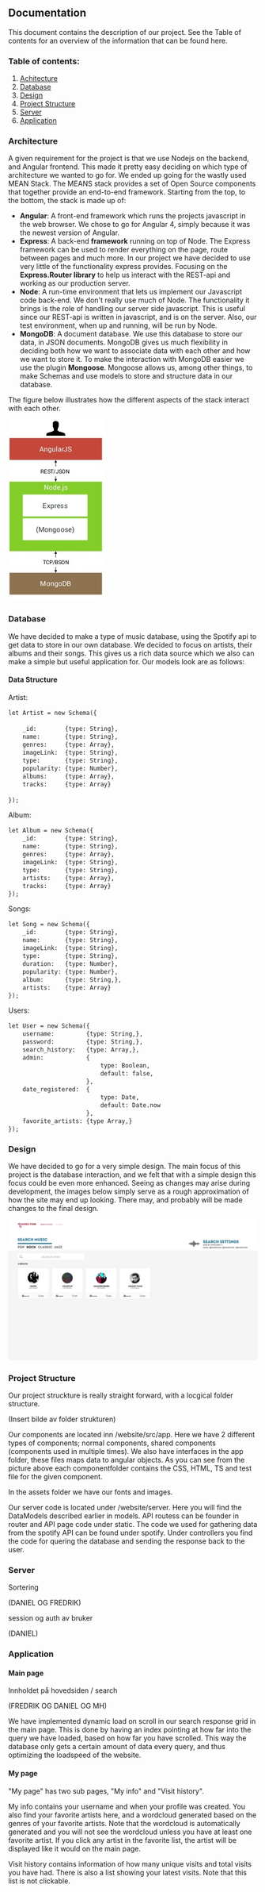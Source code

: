 ## Documentation
This document contains the description of our project. See the Table of contents for an overview of the  information 
that can be found here. 

### Table of contents:
1. [Achitecture](#Architecture)
2. [Database](#Database) 
3. [Design](#Design)
4. [Project Structure](#ProjectStructure)
5. [Server](#Server)
6. [Application](#Application)

### Architecture <a name="Architecture"></a>
A given requirement for the project is that we use Nodejs on the backend, and Angular frontend. This made
it pretty easy deciding on which type of architecture we wanted to go for. We ended up going for the wastly used MEAN
Stack. The MEANS stack provides a set of Open Source components that together provide an end-to-end framework. 
Starting from the top, to the bottom, the stack is made up of:

- **Angular**: A front-end framework which runs the projects javascript in the web browser. We chose to go for 
Angular 4, simply because it was the newest version of Angular.
- **Express**: A back-end **framework** running on top of Node. The Express framework can be used to render 
everything on the page, route between pages and much more. In our project we have decided to use very little of the 
functionality express provides. Focusing on the **Express.Router library** to help us interact with the REST-api and 
working as our production server.
- **Node**: A run-time environment that lets us implement our Javascript code back-end. We don't really use much of 
Node. The functionality it brings is the role of handling our server side javascript. This is useful since our 
REST-api is written in javascript, and is on the server. Also, our test environment, when up and running, will be run
by Node. 
- **MongoDB**: A document database. We use this database to store our data, in JSON documents. MongoDB gives us much 
flexibility in deciding both how we want to associate data with each other and how we want to store it. To make the 
interaction with MongoDB easier we use the plugin **Mongoose**. Mongoose allows us, among other things, to make Schemas 
and use models to store and structure data in our database.  

The figure below illustrates how the different aspects of the stack interact with each other.

![Image of mean stack](images/mean_stack.jpg)


### Database <a name="Database"></a>
We have decided to make a type of music database, using the Spotify api to get data to store in our own database. We 
decided to focus on artists, their albums and their songs. This gives us a rich data source which we also can make a 
simple but useful application for. Our models look are as follows:

#### Data Structure 
Artist:

    let Artist = new Schema({

        _id:        {type: String},
        name:       {type: String},
        genres:     {type: Array},
        imageLink:  {type: String},
        type:       {type: String},
        popularity: {type: Number},
        albums:     {type: Array},
        tracks:     {type: Array}

    });

Album: 


    let Album = new Schema({
        _id:        {type: String},
        name:       {type: String},
        genres:     {type: Array},
        imageLink:  {type: String},
        type:       {type: String},
        artists:    {type: Array},
        tracks:     {type: Array}
    });
    
Songs:

    let Song = new Schema({
        _id:        {type: String},
        name:       {type: String},
        imageLink:  {type: String},
        type:       {type: String},
        duration:   {type: Number},
        popularity: {type: Number},
        album:      {type: String,},
        artists:    {type: Array}
    });
    
Users:

    let User = new Schema({
        username:         {type: String,},
        password:         {type: String,},
        search_history:   {type: Array,},
        admin:            {
                              type: Boolean,
                              default: false,
                          },
        date_registered:  {
                              type: Date,
                              default: Date.now
                          },
        favorite_artists: {type Array,}
    });

    
### Design <a name= "Design"></a>
We have decided to go for a very simple design. The main focus of this project is the database interaction, and we 
felt that with a simple design this focus could be even more enhanced. Seeing as changes may arise during 
development, the images below simply serve as a rough approximation of how the site may end up looking. There may, 
and probably will be made changes to the final design.


![Image of design](images/frontpage.jpg)


### Project Structure <a name="ProjectStructure"></a>
Our project struckture is really straight forward, with a locgical folder structure.

(Insert bilde av folder strukturen)

Our components are located inn /website/src/app. Here we have 2 different types of components; normal components, shared components (components used in multiple times). We also have interfaces in the app folder, these files maps data to angular objects. 
As you can see from the picture above each componentfolder contains the CSS, HTML, TS and test file for the given component.

In the assets folder we have our fonts and images.

Our server code is located under /website/server. Here you will find the DataModels described earlier in models. API routess can be founder in router and API page code under static. The code we used for gathering data from the spotify API can be found under spotify. Under controllers you find the code for quering the database and sending the response back to the user.

### Server <a name="Server"></a>

Sortering 

(DANIEL OG FREDRIK)

session og auth av bruker 

(DANIEL)

### Application <a name="Application"></a>

#### Main page
Innholdet på hovedsiden / search

(FREDRIK OG DANIEL OG MH)

We have implemented dynamic load on scroll in our search response grid in the main page. This is done by having an index pointing at how far into the query we have loaded, based on how far you have scrolled. This way the database only gets a certain amount of data every query, and thus optimizing the loadspeed of the website.

#### My page
"My page" has two sub pages, "My info" and "Visit history".

My info contains your username and when your profile was created.
You also find your favorite artists here, and a wordcloud generated based on the genres of your favorite artists. Note that the wordcloud is automatically generated and you will not see the wordcloud unless you have at least one favorite artist. If you click any artist in the favorite list, the artist will be displayed like it would on the main page.

Visit history contains information of how many unique visits and total visits you have had. There is also a list showing your latest visits. Note that this list is not clickable.
